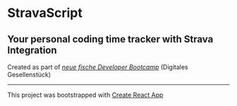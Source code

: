 # StravaScript 
## Your personal coding time tracker with Strava Integration

Created as part of [_neue fische Developer Bootcamp_](www.neuefische.de) (Digitales Gesellenstück)

---
This project was bootstrapped with [Create React App](https://github.com/facebook/create-react-app)

